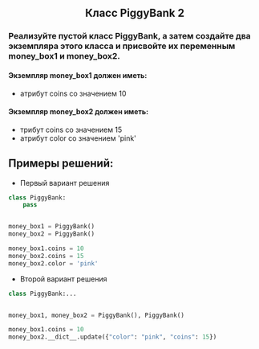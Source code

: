 <h2 style="text-align:center">Класс PiggyBank 2</h2>

### Реализуйте пустой класс PiggyBank, а затем создайте два экземпляра этого класса и присвойте их переменным money_box1 и money_box2.

#### Экземпляр money_box1 должен иметь:
* атрибут coins со значением 10
#### Экземпляр money_box2 должен иметь:
* трибут coins со значением 15
* атрибут color со значением 'pink'

## Примеры решений:
* Первый вариант решения
```python
class PiggyBank:
    pass


money_box1 = PiggyBank()
money_box2 = PiggyBank()

money_box1.coins = 10
money_box2.coins = 15
money_box2.color = 'pink'
```
* Второй вариант решения
```python
class PiggyBank:...


money_box1, money_box2 = PiggyBank(), PiggyBank()

money_box1.coins = 10
money_box2.__dict__.update({"color": "pink", "coins": 15})
```


